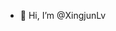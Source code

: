 - 👋 Hi, I’m @XingjunLv

<!---
XingjunLv/XingjunLv is a ✨ special ✨ repository because its `README.md` (this file) appears on your GitHub profile.
You can click the Preview link to take a look at your changes.
--->
